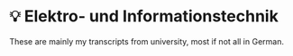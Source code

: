 # 💡 Elektro- und Informationstechnik

These are mainly my transcripts from university, most if not all in German.
